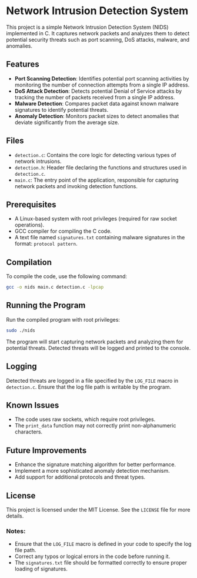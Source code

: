# Network Intrusion Detection System

This project is a simple Network Intrusion Detection System (NIDS) implemented in C. It captures network packets and analyzes them to detect potential security threats such as port scanning, DoS attacks, malware, and anomalies.

## Features

- **Port Scanning Detection**: Identifies potential port scanning activities by monitoring the number of connection attempts from a single IP address.
- **DoS Attack Detection**: Detects potential Denial of Service attacks by tracking the number of packets received from a single IP address.
- **Malware Detection**: Compares packet data against known malware signatures to identify potential threats.
- **Anomaly Detection**: Monitors packet sizes to detect anomalies that deviate significantly from the average size.

## Files

- `detection.c`: Contains the core logic for detecting various types of network intrusions.
- `detection.h`: Header file declaring the functions and structures used in `detection.c`.
- `main.c`: The entry point of the application, responsible for capturing network packets and invoking detection functions.

## Prerequisites

- A Linux-based system with root privileges (required for raw socket operations).
- GCC compiler for compiling the C code.
- A text file named `signatures.txt` containing malware signatures in the format: `protocol pattern`.

## Compilation

To compile the code, use the following command:

```bash
gcc -o nids main.c detection.c -lpcap
```

## Running the Program

Run the compiled program with root privileges:

```bash
sudo ./nids
```

The program will start capturing network packets and analyzing them for potential threats. Detected threats will be logged and printed to the console.

## Logging

Detected threats are logged in a file specified by the `LOG_FILE` macro in `detection.c`. Ensure that the log file path is writable by the program.

## Known Issues

- The code uses raw sockets, which require root privileges.
- The `print_data` function may not correctly print non-alphanumeric characters.

## Future Improvements

- Enhance the signature matching algorithm for better performance.
- Implement a more sophisticated anomaly detection mechanism.
- Add support for additional protocols and threat types.

## License

This project is licensed under the MIT License. See the `LICENSE` file for more details.

### Notes:
- Ensure that the `LOG_FILE` macro is defined in your code to specify the log file path.
- Correct any typos or logical errors in the code before running it.
- The `signatures.txt` file should be formatted correctly to ensure proper loading of signatures.
